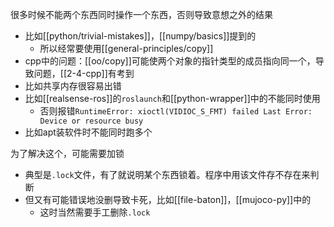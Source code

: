 很多时候不能两个东西同时操作一个东西，否则导致意想之外的结果
- 比如[[python/trivial-mistakes]]，[[numpy/basics]]提到的
  - 所以经常要使用[[general-principles/copy]]
- cpp中的问题：[[oo/copy]]可能使两个对象的指针类型的成员指向同一个，导致问题，[[2-4-cpp]]有考到
- 比如共享内存很容易出错
- 比如[[realsense-ros]]的`roslaunch`和[[python-wrapper]]中的不能同时使用
    - 否则报错`RuntimeError: xioctl(VIDIOC_S_FMT) failed Last Error: Device or resource busy`
- 比如apt装软件时不能同时跑多个

为了解决这个，可能需要加锁
- 典型是`.lock`文件，有了就说明某个东西锁着。程序中用该文件存不存在来判断
- 但又有可能错误地没删导致卡死，比如[[file-baton]]，[[mujoco-py]]中的
    - 这时当然需要手工删除`.lock`